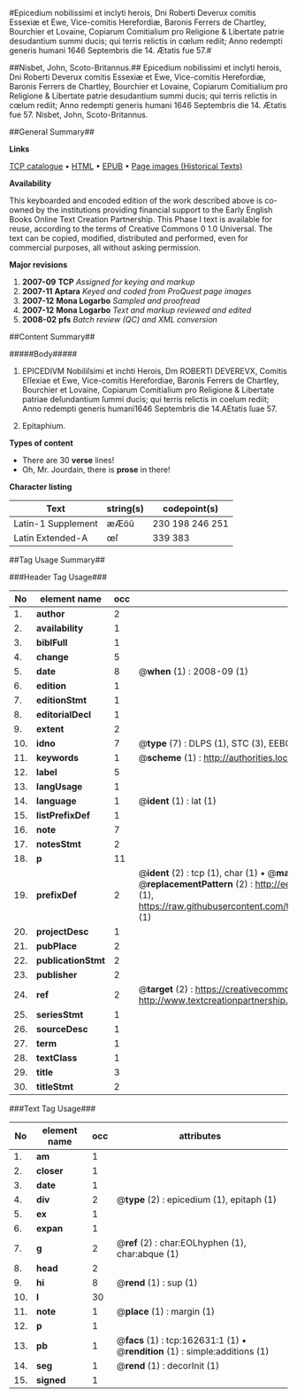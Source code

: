 #Epicedium nobilissimi et inclyti herois, Dni Roberti Deverux comitis Essexiæ et Ewe, Vice-comitis Herefordiæ, Baronis Ferrers de Chartley, Bourchier et Lovaine, Copiarum Comitialium pro Religione & Libertate patrie desudantium summi ducis; qui terris relictis in cœlum rediit; Anno redempti generis humani 1646 Septembris die 14. Ætatis fue 57.#

##Nisbet, John, Scoto-Britannus.##
Epicedium nobilissimi et inclyti herois, Dni Roberti Deverux comitis Essexiæ et Ewe, Vice-comitis Herefordiæ, Baronis Ferrers de Chartley, Bourchier et Lovaine, Copiarum Comitialium pro Religione & Libertate patrie desudantium summi ducis; qui terris relictis in cœlum rediit; Anno redempti generis humani 1646 Septembris die 14. Ætatis fue 57.
Nisbet, John, Scoto-Britannus.

##General Summary##

**Links**

[TCP catalogue](http://www.ota.ox.ac.uk/tcp/)  • 
[HTML](http://tei.it.ox.ac.uk/tcp/Texts-HTML/free/A89/A89695.html)  • 
[EPUB](http://tei.it.ox.ac.uk/tcp/Texts-EPUB/free/A89/A89695.epub) • 
[Page images (Historical Texts)](https://data.historicaltexts.jisc.ac.uk/view?pubId=eebo-99869422e&pageId=eebo-99869422e-162631-1)

**Availability**

This keyboarded and encoded edition of the
	       work described above is co-owned by the institutions
	       providing financial support to the Early English Books
	       Online Text Creation Partnership. This Phase I text is
	       available for reuse, according to the terms of Creative
	       Commons 0 1.0 Universal. The text can be copied,
	       modified, distributed and performed, even for
	       commercial purposes, all without asking permission.

**Major revisions**

1. __2007-09__ __TCP__ *Assigned for keying and markup*
1. __2007-11__ __Aptara__ *Keyed and coded from ProQuest page images*
1. __2007-12__ __Mona Logarbo__ *Sampled and proofread*
1. __2007-12__ __Mona Logarbo__ *Text and markup reviewed and edited*
1. __2008-02__ __pfs__ *Batch review (QC) and XML conversion*

##Content Summary##

#####Body#####

1. EPICEDIVM
Nobiliſsimi et inchti Herois,
Dm ROBERTI DEVEREVX,
Comitis Eſſexiae et Ewe, Vice-comitis Herefordiae,
Baronis Ferrers de Chartley, Bourchier et Lovaine,
Copiarum Comitialium pro Religione & Libertate patriae deſundantium ſummi ducis;
qui terris relictis in coelum rediit; Anno redempti generis humani1646 Septembris die 14.AEtatis ſuae 57.

1. Epitaphium.

**Types of content**

  * There are 30 **verse** lines!
  * Oh, Mr. Jourdain, there is **prose** in there!

**Character listing**


|Text|string(s)|codepoint(s)|
|---|---|---|
|Latin-1 Supplement|æÆöû|230 198 246 251|
|Latin Extended-A|œſ|339 383|

##Tag Usage Summary##

###Header Tag Usage###

|No|element name|occ|attributes|
|---|---|---|---|
|1.|__author__|2||
|2.|__availability__|1||
|3.|__biblFull__|1||
|4.|__change__|5||
|5.|__date__|8| @__when__ (1) : 2008-09 (1)|
|6.|__edition__|1||
|7.|__editionStmt__|1||
|8.|__editorialDecl__|1||
|9.|__extent__|2||
|10.|__idno__|7| @__type__ (7) : DLPS (1), STC (3), EEBO-CITATION (1), PROQUEST (1), VID (1)|
|11.|__keywords__|1| @__scheme__ (1) : http://authorities.loc.gov/ (1)|
|12.|__label__|5||
|13.|__langUsage__|1||
|14.|__language__|1| @__ident__ (1) : lat (1)|
|15.|__listPrefixDef__|1||
|16.|__note__|7||
|17.|__notesStmt__|2||
|18.|__p__|11||
|19.|__prefixDef__|2| @__ident__ (2) : tcp (1), char (1)  •  @__matchPattern__ (2) : ([0-9\-]+):([0-9IVX]+) (1), (.+) (1)  •  @__replacementPattern__ (2) : http://eebo.chadwyck.com/downloadtiff?vid=$1&page=$2 (1), https://raw.githubusercontent.com/textcreationpartnership/Texts/master/tcpchars.xml#$1 (1)|
|20.|__projectDesc__|1||
|21.|__pubPlace__|2||
|22.|__publicationStmt__|2||
|23.|__publisher__|2||
|24.|__ref__|2| @__target__ (2) : https://creativecommons.org/publicdomain/zero/1.0/ (1), http://www.textcreationpartnership.org/docs/. (1)|
|25.|__seriesStmt__|1||
|26.|__sourceDesc__|1||
|27.|__term__|1||
|28.|__textClass__|1||
|29.|__title__|3||
|30.|__titleStmt__|2||


###Text Tag Usage###

|No|element name|occ|attributes|
|---|---|---|---|
|1.|__am__|1||
|2.|__closer__|1||
|3.|__date__|1||
|4.|__div__|2| @__type__ (2) : epicedium (1), epitaph (1)|
|5.|__ex__|1||
|6.|__expan__|1||
|7.|__g__|2| @__ref__ (2) : char:EOLhyphen (1), char:abque (1)|
|8.|__head__|2||
|9.|__hi__|8| @__rend__ (1) : sup (1)|
|10.|__l__|30||
|11.|__note__|1| @__place__ (1) : margin (1)|
|12.|__p__|1||
|13.|__pb__|1| @__facs__ (1) : tcp:162631:1 (1)  •  @__rendition__ (1) : simple:additions (1)|
|14.|__seg__|1| @__rend__ (1) : decorInit (1)|
|15.|__signed__|1||

